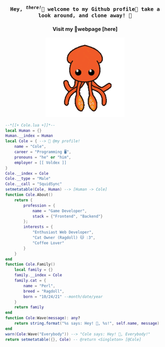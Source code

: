 <h3 align="center">
    <samp>Hey, <sup><i>there!</i></sup>👋 welcome to my Github profile🧑
        take a look around, and clone away! 🔨</samp> 
</h3>
<h3 align="center" href="https://squidsync.com/">Visit my 📃webpage [here]</h3>
<p align="center">
  <img width="250" src="assets/200w.gif">
</p>

```lua
--*[[+ Cole.lua +]]*--
local Human = {}
Human.__index = Human
local Cole = { --> 🧑 @my profile!
    name = "Cole",
    career = "Programming 🖥️",
    pronouns = "he" or "him",
    employer = [[ Voldex ]]
}
Cole.__index = Cole
Cole.__type = "Male"
Cole.__call = "SquidSync"
setmetatable(Cole, Human) --> [Human -> Cole]
function Cole.About()
    return {
        profession = {
            name = "Game Developer",
            stack = {"Frontend", "Backend"}
        };
        interests = {
            "Enthusiast Web Developer",
            "Cat Owner (Ragdoll) 🐱 :3",
            "Coffee Lover"
        }
    }
end
function Cole.Family()
    local family = {}
    family.__index = Cole
    family.cat = {
        name = "Perl",
        breed = "Ragdoll",
        born = "10/24/21" --month/date/year
    }
    return family
end
function Cole:Wave(message): any?
    return string.format("%s says: Hey! 👋, %s!", self.name, message)
end
warn(Cole:Wave("Everybody")) --> "Cole says: Hey! 👋, Everybody!"
return setmetatable({}, Cole) -- @return <Singleton> [@Cole]
```